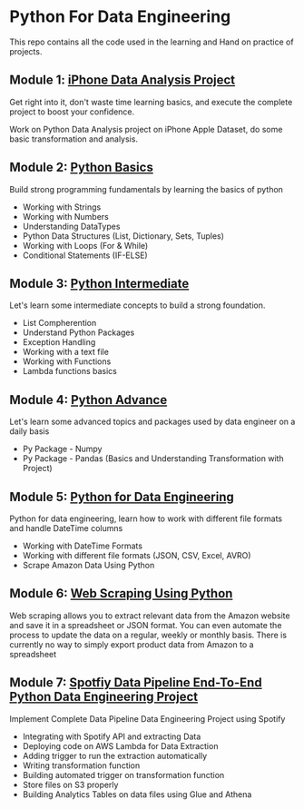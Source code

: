 # Python For Data Engineering
This repo contains all the code used in the learning and Hand on practice of projects.

## Module 1: [iPhone Data Analysis Project](https://github.com/yashwantswami/python-for-data-engineering/tree/main/1.%20iPhone%20Data%20Analysis%20Project)
Get right into it, don't waste time learning basics, and execute the complete project to boost your confidence.  

Work on Python Data Analysis project on iPhone Apple Dataset, do some basic transformation and analysis.

## Module 2: [Python Basics](https://github.com/yashwantswami/python-for-data-engineering/tree/main/2.%20Python%20Basics)
Build strong programming fundamentals by learning the basics of python
* Working with Strings
* Working with Numbers
* Understanding DataTypes
* Python Data Structures (List, Dictionary, Sets, Tuples)
* Working with Loops (For & While)
* Conditional Statements (IF-ELSE)

## Module 3: [Python Intermediate](https://github.com/yashwantswami/python-for-data-engineering/tree/main/3.%20Python%20Intermediate)
Let's learn some intermediate concepts to build a strong foundation.
* List Compherention
* Understand Python Packages
* Exception Handling
* Working with a text file
* Working with Functions
* Lambda functions basics

## Module 4: [Python Advance](https://github.com/yashwantswami/python-for-data-engineering/tree/main/4.%20Python%20Advance)
Let's learn some advanced topics and packages used by data engineer on a daily basis
* Py Package - Numpy
* Py Package - Pandas (Basics and Understanding Transformation with Project)

## Module 5: [Python for Data Engineering](https://github.com/yashwantswami/python-for-data-engineering/tree/main/5.%20Python%20for%20Data%20Engineering)
Python for data engineering, learn how to work with different file formats and handle DateTime columns
* Working with DateTime Formats
* Working with different file formats (JSON, CSV, Excel, AVRO)
* Scrape Amazon Data Using Python


## Module 6: [Web Scraping Using Python](https://github.com/yashwantswami/Python-For-Data-Engineering/tree/main/6.%20Web%20Scraping%20Using%20Python)
Web scraping allows you to extract relevant data from the Amazon website and save it in a spreadsheet or JSON format. You can even automate the process to update the data on a regular, weekly or monthly basis. There is currently no way to simply export product data from Amazon to a spreadsheet


## Module 7: [Spotfiy Data Pipeline End-To-End Python Data Engineering Project](https://github.com/yashwantswami/Python-For-Data-Engineering/tree/main/7.%20End-To-End%20Data%20Pipeline%20Project)
Implement Complete Data Pipeline Data Engineering Project using Spotify 
* Integrating with Spotify API and extracting Data
* Deploying code on AWS Lambda for Data Extraction
* Adding trigger to run the extraction automatically 
* Writing transformation function
* Building automated trigger on transformation function 
* Store files on S3 properly
* Building Analytics Tables on data files using Glue and Athena
